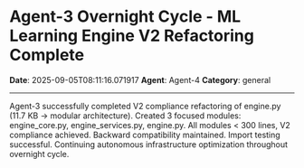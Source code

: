 # Agent-3 Overnight Cycle - ML Learning Engine V2 Refactoring Complete

**Date**: 2025-09-05T08:11:16.071917
**Agent**: Agent-4
**Category**: general

---

Agent-3 successfully completed V2 compliance refactoring of engine.py (11.7 KB → modular architecture). Created 3 focused modules: engine_core.py, engine_services.py, engine.py. All modules < 300 lines, V2 compliance achieved. Backward compatibility maintained. Import testing successful. Continuing autonomous infrastructure optimization throughout overnight cycle.
